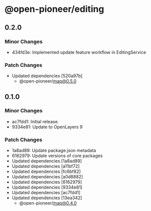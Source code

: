 # @open-pioneer/editing

## 0.2.0

### Minor Changes

-   434fd3e: Implemented update feature workflow in EditingService

### Patch Changes

-   Updated dependencies [520a97b]
    -   @open-pioneer/map@0.5.0

## 0.1.0

### Minor Changes

-   ac7fdd1: Initial release.
-   9334e81: Update to OpenLayers 9

### Patch Changes

-   1a8ad89: Update package.json metadata
-   6162979: Update versions of core packages
-   Updated dependencies [1a8ad89]
-   Updated dependencies [a11bf72]
-   Updated dependencies [fc6bf82]
-   Updated dependencies [a0d8882]
-   Updated dependencies [6162979]
-   Updated dependencies [9334e81]
-   Updated dependencies [ac7fdd1]
-   Updated dependencies [13ea342]
    -   @open-pioneer/map@0.4.0
